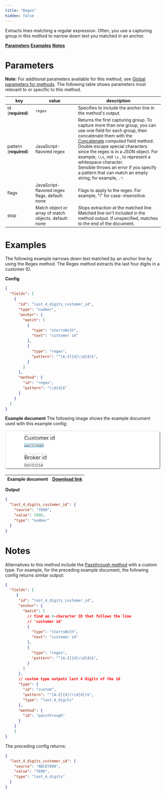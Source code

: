```yaml
---
title: "Regex"
hidden: false
---
```

Extracts lines matching a regular expression. Often, you use a capturing group in this method to narrow down text you matched in an anchor. 

[**Parameters**](doc:regex#parameters)
[**Examples**](doc:regex#examples)
[**Notes**](doc:regex#notes)

Parameters
====

**Note:** For additional parameters available for this method, see [Global parameters for methods](doc:method#global-parameters-for-methods). The following table shows parameters most relevant to or specific to this method.


| key                    | value                                                 | description                                                  |
| ---------------------- | ----------------------------------------------------- | ------------------------------------------------------------ |
| id (**required**)      | `regex`                                               | Specifies to include the anchor line in the method's output. |
| pattern (**required**) | JavaScript-flavored regex                             | Returns the first capturing group. To capture more than one group, you can use one field for each group, then concatenate them with the [Concatenate](doc:concatenate) computed field method. <br/>Double escape special characters since the regex is in a JSON object. For example, `\\s`, not `\s` , to represent a whitespace character.<br/>Sensible throws an error if you specify a pattern that can match an empty string, for example, `.*`. |
| flags                  | JavaScript-flavored regex flags. default: none        | Flags to apply to the regex. For example, "i" for case-insensitive. |
| stop                   | Match object or array of match objects. default: none | Stops extraction at the matched line. Matched line isn't included in the method output. If unspecified, matches to the end of the document. |

Examples
====

The following example narrows down text matched by an anchor line by using the Regex method. The Regex method extracts the last four digits in a customer ID.

**Config**

```json
{
  "fields": [
    {
      "id": "last_4_digits_customer_id",
      "type": "number",
      "anchor": {
        "match": [
          {
            "type": "startsWith",
            "text": "customer id"
          },
          {
            "type": "regex",
            "pattern": "^[A-Z]{4}\\d{4}$",
          }
        ]
      },
      "method": {
        "id": "regex",
        "pattern": "\\d{4}$"
      }
    }
  ]
}
```

**Example document**
The following image shows the example document used with this example config:

![Click to enlarge](https://raw.githubusercontent.com/sensible-hq/sensible-docs/main/readme-sync/assets/v0/images/final/regex.png)

| Example document | [Download link](https://raw.githubusercontent.com/sensible-hq/sensible-docs/main/readme-sync/assets/v0/pdfs/regex.pdf) |
| ------------------------------- | ---------------------------------------------------------------------------------------------------------------------------------------- |

**Output**

```json
{
  "last_4_digits_customer_id": {
    "source": "7890",
    "value": 7890,
    "type": "number"
  }
}
```



Notes
====

Alternatives to this method include the [Passthrough method](doc:passthrough) with a custom type. For example, for the preceding example document, the following config returns similar output:

```json
{
  "fields": [
     {
      "id": "last_4_digits_customer_id",
      "anchor": {
        "match": [
          // find an 8-character ID that follows the line
          // 'customer id'
          {
            "type": "startsWith",
            "text": "customer id"
          },
          {
            "type": "regex",
            "pattern": "^[A-Z]{4}\\d{4}$",
          }
        ]
      },
      // custom type outputs last 4 digits of the id
      "type": {
        "id": "custom",
        "pattern": "^[A-Z]{4}(\\d{4})$",
        "type": "last_4_digits"
      },
      "method": {
        "id": "passthrough"
      }
    }
    ]
}
```

The preceding config returns:

```json
{
  "last_4_digits_customer_id": {
    "source": "ABCD7890",
    "value": "7890",
    "type": "last_4_digits"
  }
}
```



